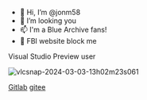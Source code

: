 - 👋 Hi, I’m @jonm58
- 👀 I’m looking you
- 📫 I'm a Blue Archive fans!
- 🤣 FBI website block me

Visual Studio Preview user

![vlcsnap-2024-03-03-13h02m23s061](https://github.com/jonm58/jonm58/assets/73036321/2d4de8f1-1f81-4145-b5bd-402463cfa671)

[Gitlab](https://gitlab.com/jonm58)
[gitee](https://gitee.com/CallCateIn58)
